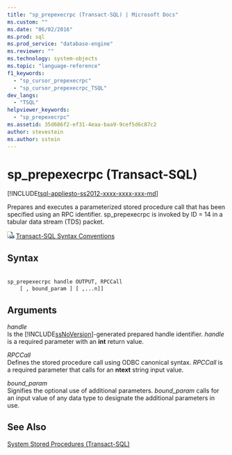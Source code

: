 ```yaml
---
title: "sp_prepexecrpc (Transact-SQL) | Microsoft Docs"
ms.custom: ""
ms.date: "06/02/2016"
ms.prod: sql
ms.prod_service: "database-engine"
ms.reviewer: ""
ms.technology: system-objects
ms.topic: "language-reference"
f1_keywords: 
  - "sp_cursor_prepexecrpc"
  - "sp_cursor_prepexecrpc_TSQL"
dev_langs: 
  - "TSQL"
helpviewer_keywords: 
  - "sp_prepexecrpc"
ms.assetid: 35d686f2-ef31-4eaa-baa9-9cef5d6c87c2
author: stevestein
ms.author: sstein
---
```

# sp_prepexecrpc (Transact-SQL)
[!INCLUDE[tsql-appliesto-ss2012-xxxx-xxxx-xxx-md](../../includes/tsql-appliesto-ss2012-xxxx-xxxx-xxx-md.md)]

  Prepares and executes a parameterized stored procedure call that has been specified using an RPC identifier. sp_prepexecrpc is invoked by ID = 14 in a tabular data stream (TDS) packet.  
  
 ![Topic link icon](../../database-engine/configure-windows/media/topic-link.gif "Topic link icon") [Transact-SQL Syntax Conventions](../../t-sql/language-elements/transact-sql-syntax-conventions-transact-sql.md)  
  
## Syntax  
  
```  
  
sp_prepexecrpc handle OUTPUT, RPCCall  
    [ , bound_param ] [ ,...n]]  
```  
  
## Arguments  
 *handle*  
 Is the [!INCLUDE[ssNoVersion](../../includes/ssnoversion-md.md)]-generated prepared handle identifier. *handle* is a required parameter with an **int** return value.  
  
 *RPCCall*  
 Defines the stored procedure call using ODBC canonical syntax. *RPCCall* is a required parameter that calls for an **ntext** string input value.  
  
 *bound_param*  
 Signifies the optional use of additional parameters. *bound_param* calls for an input value of any data type to designate the additional parameters in use.  
  
## See Also  
 [System Stored Procedures &#40;Transact-SQL&#41;](../../relational-databases/system-stored-procedures/system-stored-procedures-transact-sql.md)  
  
  
